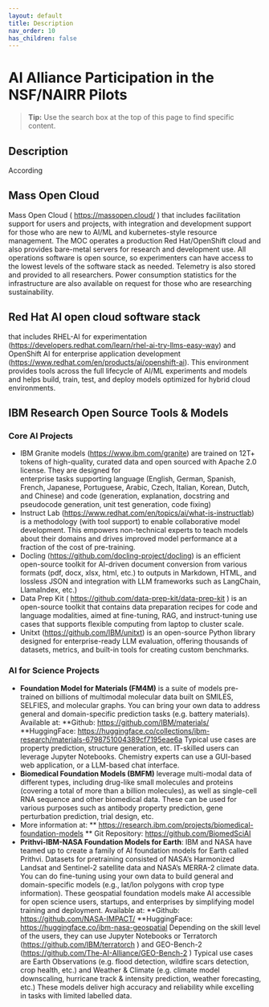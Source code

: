 ```yaml
---
layout: default
title: Description
nav_order: 10
has_children: false
---
```


# AI Alliance Participation in the NSF/NAIRR Pilots 

> **Tip:** Use the search box at the top of this page to find specific content.



## Description 
According 

## Mass Open Cloud
Mass Open Cloud ( https://massopen.cloud/ ) that includes facilitation support for users and projects, with integration and development support for those who are new to AI/ML and kubernetes-style resource management.  The MOC operates a production Red Hat/OpenShift cloud and also provides bare-metal servers for research and development use.   All operations software is open source, so experimenters can have access to the lowest levels of the software stack as needed.  Telemetry is also stored and provided to all researchers. Power consumption statistics for the infrastructure are also available on request for those who are researching sustainability.

## Red Hat AI open cloud software stack  
that includes RHEL-AI for experimentation (https://developers.redhat.com/learn/rhel-ai-try-llms-easy-way) and OpenShift AI for enterprise application development (https://www.redhat.com/en/products/ai/openshift-ai). This environment provides tools across the full lifecycle of AI/ML experiments and models and helps build, train, test, and deploy models optimized for hybrid cloud environments.  



## IBM Research Open Source Tools & Models
### Core AI Projects 
* IBM Granite models (https://www.ibm.com/granite) are trained on 12T+ tokens of high-quality, curated data and open sourced with Apache 2.0 license.   They are designed for  
enterprise tasks supporting language (English, German, Spanish, French, Japanese, Portuguese, Arabic, Czech, Italian, Korean, Dutch, and Chinese) and code (generation, explanation, docstring and pseudocode generation, unit test generation, code fixing)
* Instruct Lab (https://www.redhat.com/en/topics/ai/what-is-instructlab) is a methodology (with tool support) to enable collaborative model development.  This empowers non-technical experts to teach models about their domains and drives improved model performance at a fraction of the cost of pre-training. 
* Docling (https://github.com/docling-project/docling) is an efficient open-source toolkit for AI-driven document conversion from various formats (pdf, docx, xlsx, html, etc.)  to outputs in Markdown, HTML, and lossless JSON and integration with LLM frameworks such as LangChain, LlamaIndex, etc.)
* Data Prep Kit ( https://github.com/data-prep-kit/data-prep-kit ) is an open-source toolkit that contains data preparation recipes for code and language modalities, aimed at fine-tuning, RAG, and instruct-tuning use cases that supports flexible computing from laptop to cluster scale.
*	Unitxt (https://github.com/IBM/unitxt) is an open-source Python library designed for enterprise-ready LLM evaluation, offering thousands of datasets, metrics, and built-in tools for creating custom benchmarks.  



### AI for Science Projects  

*	**Foundation Model for Materials (FM4M)** is a suite of models pre-trained on billions of multimodal molecular data built on SMILES, SELFIES, and molecular graphs.  You can bring your own data to address general and domain-specific prediction tasks (e.g. battery materials).  Available at:
**Github: https://github.com/IBM/materials/ 
**HuggingFace: https://huggingface.co/collections/ibm-research/materials-6798751004389cf7195eae6a 
Typical use cases are property prediction, structure generation, etc.  IT-skilled users can leverage Jupyter Notebooks. Chemistry experts can use a GUI-based web application, or a LLM-based chat interface.
*	**Biomedical Foundation Models (BMFM)** leverage multi-modal data of different types, including drug-like small molecules and proteins (covering a total of more than a billion molecules), as well as single-cell RNA sequence and other biomedical data.  These can be used for various purposes such as antibody property prediction, gene perturbation prediction, trial design, etc.
*	More information at: 
** https://research.ibm.com/projects/biomedical-foundation-models
** Git Repository:  https://github.com/BiomedSciAI
* **Prithvi-IBM-NASA Foundation Models for Earth**:   IBM and NASA have teamed up to create a family of AI foundation models for Earth called Prithvi. Datasets for pretraining consisted of NASA’s Harmonized Landsat and Sentinel-2 satellite data and NASA’s MERRA-2 climate data.  You can do fine-tuning using your own data to build general and domain-specific models (e.g., lat/lon polygons with crop type information).  These geospatial foundation models make AI accessible for open science users, startups, and enterprises by simplifying model training and deployment.  Available at:
**Github: https://github.com/NASA-IMPACT/
**HuggingFace: https://huggingface.co/ibm-nasa-geospatial
Depending on the skill level of the users, they can use Jupyter Notebooks or  Terratorch  (https://github.com/IBM/terratorch ) and GEO-Bench-2 (https://github.com/The-AI-Alliance/GEO-Bench-2 )
Typical use cases are Earth Observations (e.g. flood detection, wildfire scars detection, crop health, etc.) and Weather & Climate (e.g.  climate model downscaling, hurricane track & intensity prediction, weather forecasting, etc.)  These models deliver high accuracy and reliability while excelling in tasks with limited labelled data.



